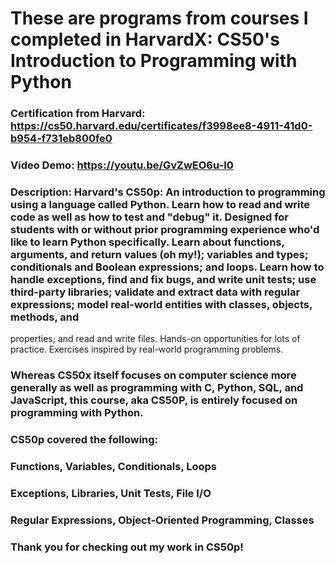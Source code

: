 # These are programs from courses I completed in HarvardX: CS50's Introduction to Programming with Python
### Certification from Harvard: https://cs50.harvard.edu/certificates/f3998ee8-4911-41d0-b954-f731eb800fe0
### Video Demo: https://youtu.be/GvZwEO6u-I0
### Description: Harvard's CS50p: An introduction to programming using a language called Python. Learn how to read and write code as well as how to test and "debug" it. Designed for students with or without prior programming experience who'd like to learn Python specifically. Learn about functions, arguments, and return values (oh my!); variables and types; conditionals and Boolean expressions; and loops. Learn how to handle exceptions, find and fix bugs, and write unit tests; use third-party libraries; validate and extract data with regular expressions; model real-world entities with classes, objects, methods, and 
properties; and read and write files. Hands-on opportunities for lots of practice. Exercises inspired by real-world programming problems.

### Whereas CS50x itself focuses on computer science more generally as well as programming with C, Python, SQL, and JavaScript, this course, aka CS50P, is entirely focused on programming with Python.

### CS50p covered the following:

### Functions, Variables, Conditionals, Loops
### Exceptions, Libraries, Unit Tests, File I/O
### Regular Expressions, Object-Oriented Programming, Classes

### Thank you for checking out my work in CS50p!
